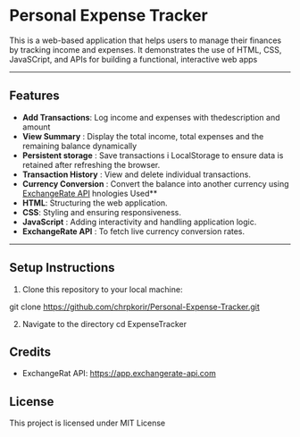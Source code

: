 # **Personal Expense Tracker**
 This is a web-based application that helps users to manage their finances by tracking income and expenses. It demonstrates the use of HTML, CSS, JavaSCript, and APIs for building a functional, interactive web apps

 ---
 ## Features
 - **Add Transactions**: Log income and expenses with thedescription and amount
 - **View Summary** : Display the total income, total expenses and the remaining balance dynamically
 - **Persistent storage** : Save transactions i LocalStorage to ensure data is retained after refreshing the browser.
 - **Transaction History** : View and delete individual transactions.
 - **Currency Conversion** : Convert the balance into another currency using [ExchangeRate API](https://app.exchangerate-api.com/)
hnologies Used**
 - **HTML**: Structuring the web application.
 - **CSS**: Styling and ensuring responsiveness.
 - **JavaScript** : Adding interactivity and handling application logic.
 - **ExchangeRate API** : To fetch live currency conversion rates.

 ---
 ## **Setup Instructions**
 1. Clone this repository to your local machine:
 
 git clone
 https://github.com/chrpkorir/Personal-Expense-Tracker.git

 2. Navigate to the directory
 cd ExpenseTracker



 
## Credits
- ExchangeRat API: https://app.exchangerate-api.com


## License
This project is licensed under MIT License
